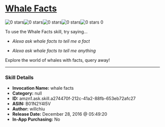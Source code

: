 # [Whale Facts](http://alexa.amazon.com/#skills/amzn1.ask.skill.a274470f-212c-41a2-88fb-653eb72afc27)
![0 stars](../../images/ic_star_border_black_18dp_1x.png)![0 stars](../../images/ic_star_border_black_18dp_1x.png)![0 stars](../../images/ic_star_border_black_18dp_1x.png)![0 stars](../../images/ic_star_border_black_18dp_1x.png)![0 stars](../../images/ic_star_border_black_18dp_1x.png) 0

To use the Whale Facts skill, try saying...

* *Alexa ask whale facts to tell me a fact*

* *Alexa ask whale facts to tell me anything*

Explore the world of whales with facts, query away!

***

### Skill Details

* **Invocation Name:** whale facts
* **Category:** null
* **ID:** amzn1.ask.skill.a274470f-212c-41a2-88fb-653eb72afc27
* **ASIN:** B01N2Y4I5V
* **Author:** willchiu
* **Release Date:** December 28, 2016 @ 05:49:20
* **In-App Purchasing:** No
